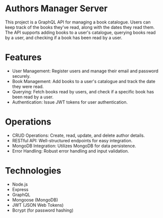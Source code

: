 # Authors Manager Server
This project is a GraphQL API for managing a book catalogue. Users can keep track of the books they've read, along with the dates they read them. The API supports adding books to a user's catalogue, querying books read by a user, and checking if a book has been read by a user.

# Features
- User Management: Register users and manage their email and password securely.
- Book Management: Add books to a user's catalogue and track the date they were read.
- Querying: Fetch books read by users, and check if a specific book has been read by a user.
- Authentication: Issue JWT tokens for user authentication.

# Operations
- CRUD Operations: Create, read, update, and delete author details.
- RESTful API: Well-structured endpoints for easy integration.
- MongoDB Integration: Utilizes MongoDB for data persistence.
- Error Handling: Robust error handling and input validation.

# Technologies
- Node.js
- Express
- GraphQL
- Mongoose (MongoDB)
- JWT (JSON Web Tokens)
- Bcrypt (for password hashing)

